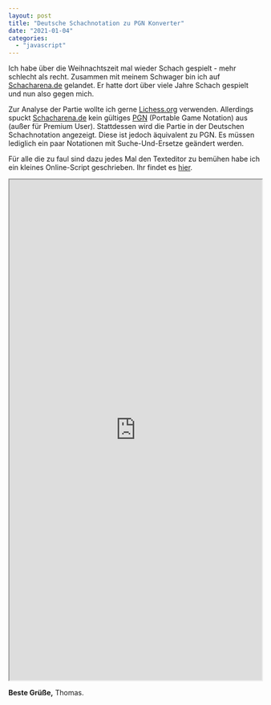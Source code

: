 ```yaml
---
layout: post
title: "Deutsche Schachnotation zu PGN Konverter"
date: "2021-01-04"
categories:
  - "javascript"
---
```


Ich habe über die Weihnachtszeit mal wieder Schach gespielt - mehr schlecht als recht. 
Zusammen mit meinem Schwager bin ich auf [Schacharena.de](http://schacharena.de) gelandet. 
Er hatte dort über viele Jahre Schach gespielt und nun also gegen mich.

Zur Analyse der Partie wollte ich gerne [Lichess.org](http://Lichess.org) verwenden. 
Allerdings spuckt [Schacharena.de](http://schacharena.de) kein gültiges [PGN](https://de.wikipedia.org/wiki/Portable_Game_Notation) (Portable Game Notation) aus (außer für Premium User). 
Stattdessen wird die Partie in der Deutschen Schachnotation angezeigt. 
Diese ist jedoch äquivalent zu PGN. 
Es müssen lediglich ein paar Notationen mit Suche-Und-Ersetze geändert werden.

Für alle die zu faul sind dazu jedes Mal den Texteditor zu bemühen habe ich ein kleines Online-Script geschrieben. 
Ihr findet es [hier](https://tuhrig.de/wp-content/uploads/2020/12/pgn.html).

<iframe src="https://tuhrig.de/wp-content/uploads/2020/12/pgn.html" width="100%" height="1000px"></iframe>

**Beste Grüße,** Thomas.
